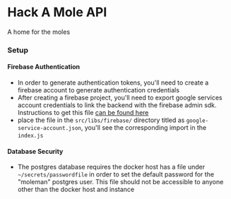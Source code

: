 # Hack A Mole API

A home for the moles

### Setup

#### Firebase Authentication

- In order to generate authentication tokens, you'll need to create a firebase account to generate authentication credentials
- After creating a firebase project, you'll need to export google services account credentials to link the backend with the firebase admin sdk. Instructions to get this file [can be found here](https://firebase.google.com/support/guides/service-accounts)
- place the file in the ```src/libs/firebase/``` directory titled as ```google-service-account.json```, you'll see the corresponding import in the ```index.js```

#### Database Security

- The postgres database requires the docker host has a file under ```~/secrets/passwordfile``` in order to set the default password for the "moleman" postgres user. This file should not be accessible to anyone other than the docker host and instance
